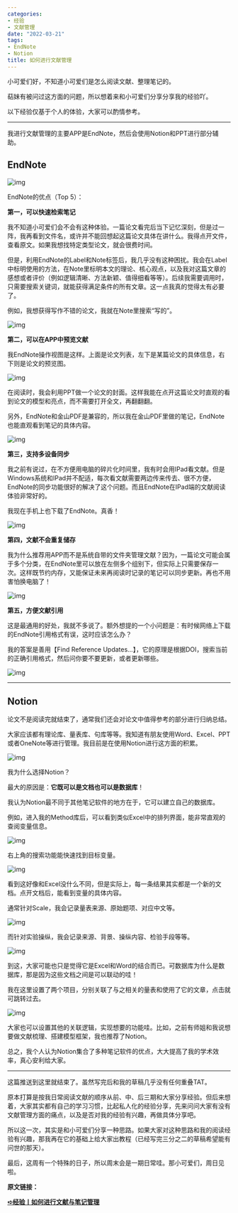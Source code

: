 ```yaml
---
categories:
- 经验
- 文献管理
date: "2022-03-21"
tags:
- EndNote
- Notion
title: 如何进行文献管理
---
```


小可爱们好，不知道小可爱们是怎么阅读文献、整理笔记的。

萜妹有被问过这方面的问题，所以想着来和小可爱们分享分享我的经验吖。

<!--more-->

以下经验仅基于个人的体验，大家可以酌情参考。

---

我进行文献管理的主要APP是EndNote，然后会使用Notion和PPT进行部分辅助。

## EndNote

![img](https://tie-1315290370.cos.ap-beijing.myqcloud.com/TIE/202309112337904.png)

EndNote的优点（Top 5）：

**第一，可以快速检索笔记**

我不知道小可爱们会不会有这种体验。一篇论文看完后当下记忆深刻，但是过一阵，我再看到文件名，或许并不能回想起这篇论文具体在讲什么。我得点开文件，查看原文。如果我想找特定类型论文，就会很费时间。

但是，利用EndNote的Label和Note标签后，我几乎没有这种困扰。我会在Label中标明使用的方法，在Note里标明本文的理论、核心观点，以及我对这篇文章的感想或者评价（例如逻辑清晰、方法新颖、值得细看等等）。后续我需要调用时，只需要搜索关键词，就能获得满足条件的所有文章。这一点我真的觉得太有必要了。

例如，我想获得写作不错的论文，我就在Note里搜索“写的”。

![img](https://tie-1315290370.cos.ap-beijing.myqcloud.com/TIE/202309112337086.png)

**第二，可以在APP中预览文献**

我EndNote操作视图是这样。上面是论文列表，左下是某篇论文的具体信息，右下则是论文的预览图。

![img](https://tie-1315290370.cos.ap-beijing.myqcloud.com/TIE/202309112337846.png)

在阅读时，我会利用PPT做一个论文的封面。这样我能在点开这篇论文时直观的看到论文的模型和亮点，而不需要打开全文，再翻翻翻。

另外，EndNote和金山PDF是兼容的，所以我在金山PDF里做的笔记，EndNote也能直观看到笔记的具体内容。

![img](https://tie-1315290370.cos.ap-beijing.myqcloud.com/TIE/202309112337779.png)

**第三，支持多设备同步**

我之前有说过，在不方便用电脑的碎片化时间里，我有时会用IPad看文献。但是Windows系统和IPad并不配适，每次看文献需要两边传来传去、很不方便，EndNote的同步功能很好的解决了这个问题。而且EndNote在IPad端的文献阅读体验非常好的。

我现在手机上也下载了EndNote。真香！

![img](https://tie-1315290370.cos.ap-beijing.myqcloud.com/TIE/202309112337918.png)

**第四，文献不会重复储存**

我为什么推荐用APP而不是系统自带的文件夹管理文献？因为，一篇论文可能会属于多个分类，在EndNote里可以放在左侧多个组别下，但实际上只需要保存一次。这样既节约内存，又能保证未来再阅读时记录的笔记可以同步更新。再也不用害怕换电脑了！

![img](https://tie-1315290370.cos.ap-beijing.myqcloud.com/TIE/202309112337853.png)

**第五，方便文献引用**

这是最通用的好处，我就不多说了。额外想提的一个小问题是：有时候网络上下载的EndNote引用格式有误，这时应该怎么办？

我的答案是善用【Find Reference Updates…】，它的原理是根据DOI，搜索当前的正确引用格式，然后问你要不要更新，或者更新哪些。

![img](https://tie-1315290370.cos.ap-beijing.myqcloud.com/TIE/202309112337516.png)

------

## Notion

论文不是阅读完就结束了，通常我们还会对论文中值得参考的部分进行归纳总结。

大家应该都有理论库、量表库、句库等等。我知道有朋友使用Word、Excel、PPT或者OneNote等进行管理。我目前是在使用Notion进行这方面的积累。

![img](https://tie-1315290370.cos.ap-beijing.myqcloud.com/TIE/202309112337273.png)

我为什么选择Notion？

最大的原因是：**它既可以是文档也可以是数据库**！

我认为Notion最不同于其他笔记软件的地方在于，它可以建立自己的数据库。

例如，进入我的Method库后，可以看到类似Excel中的排列界面，能非常直观的查阅变量信息。

![img](https://tie-1315290370.cos.ap-beijing.myqcloud.com/TIE/202309112337439.png)

右上角的搜索功能能快速找到目标变量。

![img](https://tie-1315290370.cos.ap-beijing.myqcloud.com/TIE/202309112337500.png)

看到这好像和Excel没什么不同，但是实际上，每一条结果其实都是一个新的文档。点开文档后，能看到变量的具体内容。

通常针对Scale，我会记录量表来源、原始题项、对应中文等。

![img](https://tie-1315290370.cos.ap-beijing.myqcloud.com/TIE/202309112337609.png)

而针对实验操纵，我会记录来源、背景、操纵内容、检验手段等等。

![img](https://tie-1315290370.cos.ap-beijing.myqcloud.com/TIE/202309112337685.png)

到这，大家可能也只是觉得它是Excel和Word的结合而已。可数据库为什么是数据库，那是因为这些文档之间是可以联动的哇！

我在这里设置了两个项目，分别关联了与之相关的量表和使用了它的文章，点击就可跳转过去。

![img](https://tie-1315290370.cos.ap-beijing.myqcloud.com/TIE/202309112337545.png)

大家也可以设置其他的关联逻辑，实现想要的功能哇。比如，之前有师姐和我说想要做文献梳理、搭建模型框架，我也推荐了Notion。

总之，我个人认为Notion集合了多种笔记软件的优点，大大提高了我的学术效率，真心安利给大家。

------

这篇推送到这里就结束了。虽然写完后和我的草稿几乎没有任何重叠TAT。

原本打算是按我日常阅读文献的顺序从前、中、后三期和大家分享经验。但后来想着，大家其实都有自己的学习习惯，比起私人化的经验分享，先来问问大家有没有文献管理方面的痛点，以及是否对我的经验有兴趣，再做具体分享吧。

所以这一次，其实是和小可爱们分享一种思路。如果大家对这种思路和我的阅读经验有兴趣，那我再在它的基础上给大家出教程（已经写完三分之二的草稿希望能有问世的那天）。

最后，这周有一个特殊的日子，所以周末会是一期日常哇。那小可爱们，周日见啦。

**原文链接：**

[**➪经验丨如何进行文献与笔记管理**](https://mp.weixin.qq.com/s?__biz=MzIwMDk1OTM2OQ==&mid=2247486367&idx=1&sn=f4679c93f140ec6effd834a02543ec6d&chksm=96f47f79a183f66f6a1f418f7584a859c86cc975d1b2e2777b7acb2440a0230e7910dc1761fe&cur_album_id=2319874473812148226&scene=189#wechat_redirect)